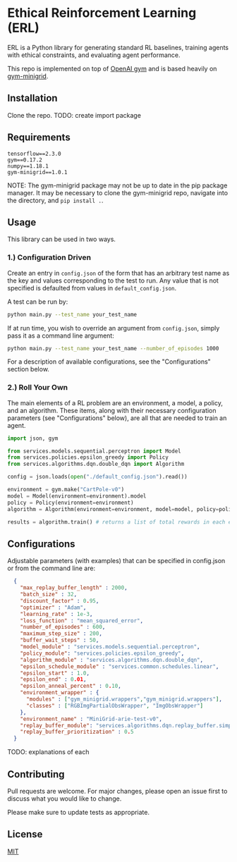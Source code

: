 # Ethical Reinforcement Learning (ERL)

ERL is a Python library for generating standard RL baselines, training agents with ethical constraints, and evaluating agent performance.  

This repo is implemented on top of [OpenAI gym](https://github.com/openai/gym) and is based heavily on [gym-minigrid](https://github.com/maximecb/gym-minigrid).

## Installation

Clone the repo.  TODO: create import package

## Requirements

```
tensorflow==2.3.0
gym==0.17.2
numpy==1.18.1
gym-minigrid==1.0.1
```

NOTE: The gym-minigrid package may not be up to date in the pip package manager.  It may be necessary to clone the gym-minigrid repo, navigate into the directory, and ```pip install .```.

## Usage

This library can be used in two ways.

### 1.) Configuration Driven

Create an entry in ```config.json``` of the form that has an arbitrary test name as the key and values corresponding to the test to run.  Any value that is not specified is defaulted from values in ```default_config.json```.

A test can be run by:
```bash
python main.py --test_name your_test_name
```

If at run time, you wish to override an argument from ```config.json```, simply pass it as a command line argument:

```bash
python main.py --test_name your_test_name --number_of_episodes 1000
```

For a description of available configurations, see the "Configurations" section below.

### 2.) Roll Your Own

The main elements of a RL problem are an environment, a model, a policy, and an algorithm.  These items, along with their necessary configuration parameters (see "Configurations" below), are all that are needed to train an agent.


```python
import json, gym

from services.models.sequential.perceptron import Model
from services.policies.epsilon_greedy import Policy
from services.algorithms.dqn.double_dqn import Algorithm

config = json.loads(open("./default_config.json").read())

environment = gym.make("CartPole-v0")
model = Model(environment=environment).model
policy = Policy(environment=environment)
algorithm = Algorithm(environment=environment, model=model, policy=policy, **config)

results = algorithm.train() # returns a list of total rewards in each episode
```

## Configurations

Adjustable parameters (with examples) that can be specified in config.json or from the command line are:

```json
  {
    "max_replay_buffer_length" : 2000,
    "batch_size" : 32,
    "discount_factor" : 0.95,
    "optimizer" : "Adam",
    "learning_rate" : 1e-3,
    "loss_function" : "mean_squared_error",
    "number_of_episodes" : 600,
    "maximum_step_size" : 200,
    "buffer_wait_steps" : 50,
    "model_module" : "services.models.sequential.perceptron",
    "policy_module": "services.policies.epsilon_greedy",
    "algorithm_module" : "services.algorithms.dqn.double_dqn",
    "epsilon_schedule_module" : "services.common.schedules.linear",
    "epsilon_start" : 1.0,
    "epsilon_end" : 0.01,
    "epsilon_anneal_percent" : 0.10,
    "environment_wrapper" : {
      "modules" : ["gym_minigrid.wrappers","gym_minigrid.wrappers"], 
      "classes" : ["RGBImgPartialObsWrapper", "ImgObsWrapper"]
    },
    "environment_name" : "MiniGrid-arie-test-v0",
    "replay_buffer_module": "services.algorithms.dqn.replay_buffer.simple",
    "replay_buffer_prioritization" : 0.5
  }
```

TODO: explanations of each

## Contributing
Pull requests are welcome. For major changes, please open an issue first to discuss what you would like to change.

Please make sure to update tests as appropriate.

## License
[MIT](https://choosealicense.com/licenses/mit/)